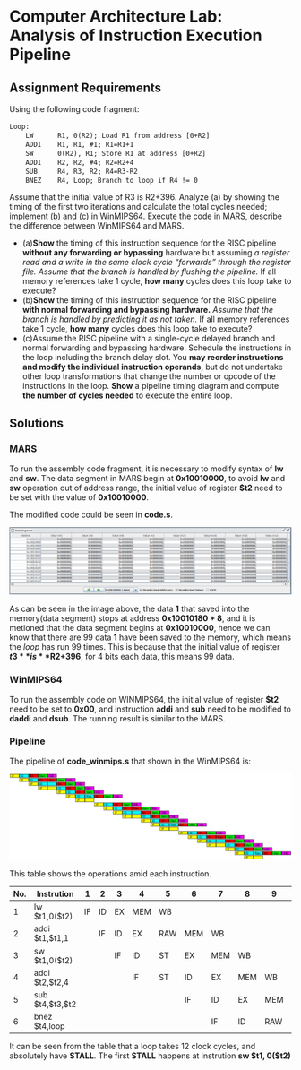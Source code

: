 # Computer Architecture Lab: Analysis of Instruction Execution Pipeline

## Assignment Requirements
Using the following code fragment:
```assembly
Loop:
    LW      R1, 0(R2); Load R1 from address [0+R2]
    ADDI    R1, R1, #1; R1=R1+1
    SW      0(R2), R1; Store R1 at address [0+R2]
    ADDI    R2, R2, #4; R2=R2+4
    SUB     R4, R3, R2; R4=R3-R2
    BNEZ    R4, Loop; Branch to loop if R4 != 0
```
Assume that the initial value of R3 is R2+396.
Analyze (a) by showing the timing of the first two iterations and calculate the total cycles needed; implement (b) and (c) in WinMIPS64. Execute the code in MARS, describe the difference between WinMIPS64 and MARS.
- (a)**Show** the timing of this instruction sequence for the RISC pipeline **without any forwarding or bypassing** hardware but assuming *a register read and a write in the same clock cycle “forwards” through the register file. Assume that the branch is handled by flushing the pipeline.* If all memory references take 1 cycle, **how many** cycles does this loop take to execute?
- (b)**Show** the timing of this instruction sequence for the RISC pipeline **with normal forwarding and bypassing hardware.** *Assume that the branch is handled by predicting it as not taken.* If all memory references take 1 cycle, **how many** cycles does this loop take to execute?
- (c)Assume the RISC pipeline with a single-cycle delayed branch and normal forwarding and bypassing hardware. Schedule the instructions in the loop including the branch delay slot. You **may reorder instructions and modify the individual instruction operands**, but do not undertake other loop transformations that change the number or opcode of the instructions in the loop. **Show** a pipeline timing diagram and compute **the number of cycles needed** to execute the entire loop.

## Solutions

### MARS

To run the assembly code fragment, it is necessary to modify syntax of **lw** and **sw**.
The data segment in MARS begin at **0x10010000**, to avoid **lw** and **sw** operation out of address range, the initial value of
register **$t2** need to be set with the value of **0x10010000**.

The modified code could be seen in **code.s**.

![MARS_RESULT](./data/img/MARS_result.png "Result of running assembly code in MARS")

As can be seen in the image above, the data **1** that saved into the memory(data segment) stops at address **0x10010180 + 8**, and it is metioned that the data segment begins at **0x10010000**, hence we can know that there are 99 data **1** have been saved to the memory, which means the *loop* has run 99 times. This is because that the initial value of register **$t3** is **$R2+396**, for 4 bits each data, this means 99 data.

### WinMIPS64

To run the assembly code on WINMIPS64, the initial value of register **$t2** need to be set to **0x00**, and instruction **addi** and **sub** need to be modified to **daddi** and **dsub**. The running result is similar to the MARS.

### Pipeline

The pipeline of **code_winmips.s** that shown in the WinMIPS64 is:

![WINMIPS_PIPELINE](data/img/Winmips_pipeline.png "Winmips pipeline")

This table shows the operations amid each instruction.

|No.|Instrution|1|2|3|4|5|6|7|8|9|10|11|12|
|---|---|---|---|---|---|---|---|---|---|---|---|---|---|
|1|lw \$t1,0(\$t2)|IF|ID|EX|MEM|WB|||||||
|2|addi \$t1,\$t1,1||IF|ID|EX|RAW|MEM|WB||||||
|3|sw \$t1,0(\$t2)|||IF|ID|ST|EX|MEM|WB|||||
|4|addi \$t2,\$t2,4||||IF|ST|ID|EX|MEM|WB||||
|5|sub \$t4,\$t3,\$t2||||||IF|ID|EX|MEM|WB|||
|6|bnez \$t4,loop|||||||IF|ID|RAW|EX|MEM|WB|

It can be seen from the table that a loop takes 12 clock cycles, and absolutely have **STALL**.
The first **STALL** happens at instrution **sw \$t1, 0(\$t2)**
